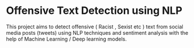 # Offensive Text Detection using NLP

This project aims to detect offensive ( Racist , Sexist etc ) text from social media posts (tweets) using NLP techniques
and sentiment analysis with the help of Machine Learning / Deep learning models.


